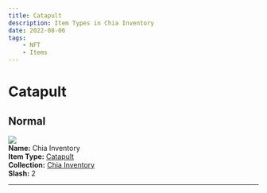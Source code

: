 ```yaml
---
title: Catapult
description: Item Types in Chia Inventory
date: 2022-08-06
tags:
    - NFT
    - Items
---
```


# Catapult
## Normal

<div class="item_thumbnail">
<a href="../../../Other/Catapult/Catapult"><img loading="lazy" src="https://gtzefsfwqsityt2axdlopvhheygq4sd5i5vzyaggaqxcqdfed4nq.arweave.net/NPJCyLaEkTxPQLjW59TnJg0OSH1Ha5wAxgQuKAykHxs"></a><br/>
<div><strong>Name:</strong> Chia Inventory</div>
<div><strong>Item Type:</strong> <a href="../../../Other/Catapult/Catapult">Catapult</a></div>
<div><strong>Collection:</strong> <a href="https://www.spacescan.io/xch/nft/collection/col16fpva26fhdjp2echs3cr7c30gzl7qe67hu9grtsjcqldz354asjsyzp6wx">Chia Inventory</a></div>
<div><strong>Slash:</strong> 2</div>
</div>
<hr style="clear:both;"/>

